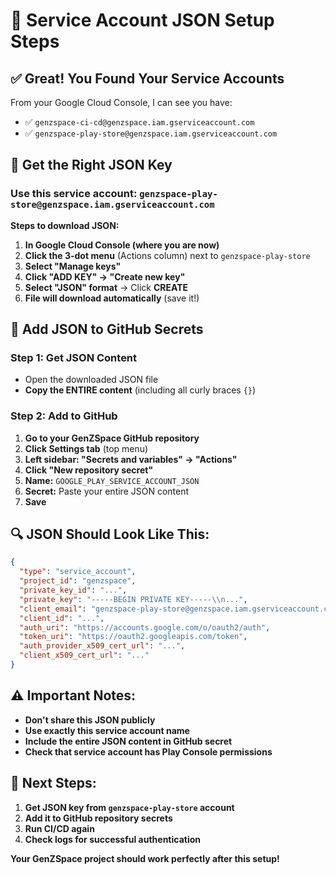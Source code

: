 # 🔑 Service Account JSON Setup Steps

## ✅ **Great! You Found Your Service Accounts**

From your Google Cloud Console, I can see you have:
- ✅ `genzspace-ci-cd@genzspace.iam.gserviceaccount.com`
- ✅ `genzspace-play-store@genzspace.iam.gserviceaccount.com`

## 📝 **Get the Right JSON Key**

### **Use this service account:** `genzspace-play-store@genzspace.iam.gserviceaccount.com`

**Steps to download JSON:**

1. **In Google Cloud Console (where you are now)**
2. **Click the 3-dot menu** (Actions column) next to `genzspace-play-store`
3. **Select "Manage keys"**
4. **Click "ADD KEY" → "Create new key"**
5. **Select "JSON" format** → Click **CREATE**
6. **File will download automatically** (save it!)

## 🚀 **Add JSON to GitHub Secrets**

### **Step 1: Get JSON Content**
- Open the downloaded JSON file
- **Copy the ENTIRE content** (including all curly braces `{}`)

### **Step 2: Add to GitHub**
1. **Go to your GenZSpace GitHub repository**
2. **Click Settings tab** (top menu)
3. **Left sidebar: "Secrets and variables" → "Actions"**
4. **Click "New repository secret"**
5. **Name:** `GOOGLE_PLAY_SERVICE_ACCOUNT_JSON`
6. **Secret:** Paste your entire JSON content
7. **Save**

## 🔍 **JSON Should Look Like This:**

```json
{
  "type": "service_account",
  "project_id": "genzspace",
  "private_key_id": "...",
  "private_key": "-----BEGIN PRIVATE KEY-----\\n...",
  "client_email": "genzspace-play-store@genzspace.iam.gserviceaccount.com",
  "client_id": "...",
  "auth_uri": "https://accounts.google.com/o/oauth2/auth",
  "token_uri": "https://oauth2.googleapis.com/token",
  "auth_provider_x509_cert_url": "...",
  "client_x509_cert_url": "..."
}
```

## ⚠️ **Important Notes:**

- **Don't share this JSON publicly** 
- **Use exactly this service account name**
- **Include the entire JSON content in GitHub secret**
- **Check that service account has Play Console permissions**

## 🎯 **Next Steps:**

1. **Get JSON key from `genzspace-play-store` account**
2. **Add it to GitHub repository secrets**  
3. **Run CI/CD again**
4. **Check logs for successful authentication**

**Your GenZSpace project should work perfectly after this setup!**
